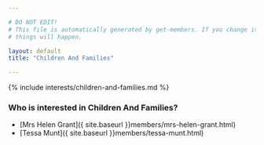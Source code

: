 ```yaml
---

# DO NOT EDIT!
# This file is automatically generated by get-members. If you change it, bad
# things will happen.

layout: default
title: "Children And Families"

---
```


{% include interests/children-and-families.md %}

### Who is interested in Children And Families?


* [Mrs Helen Grant]({ site.baseurl }}members/mrs-helen-grant.html)
* [Tessa Munt]({ site.baseurl }}members/tessa-munt.html)
